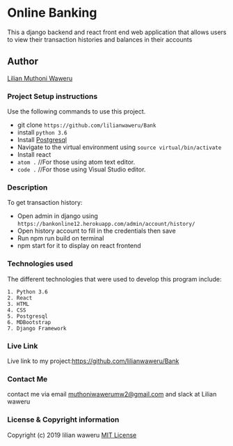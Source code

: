 # Online Banking
This a django backend and react front end web application that allows users to view their transaction histories and balances in their accounts 

## Author
[Lilian Muthoni Waweru](https://github.com/lilianwaweru)


### Project Setup instructions
Use the following commands to use this project.
- git clone `https://github.com/lilianwaweru/Bank`
- install `python 3.6`
- Install [Postgresql](https://www.postgresql.org/download/)
- Navigate to the virtual environment using `source virtual/bin/activate`
- Install react
- `atom .`  //For those using atom text editor.
- `code .`  //For those using Visual Studio editor.

### Description
To get transaction history:
- Open admin in django using `https://bankonline12.herokuapp.com/admin/account/history/`
- Open history account to fill in the credentials then save
- Run npm run build on terminal
- npm start for it to display on react frontend

### Technologies used
The different technologies that were used to develop this program include:
```
1. Python 3.6
2. React
3. HTML
4. CSS
5. Postgresql
6. MDBootstrap
7. Django Framework

```
### Live Link
Live link to my project:https://github.com/lilianwaweru/Bank
### Contact Me
contact me via email muthoniwawerumw2@gmail.com and slack at Lilian waweru

### License  & Copyright information
Copyright (c) 2019 lilian waweru
[MIT License](./LICENSE)



